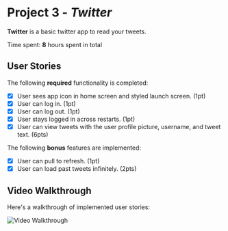 # Project 3 - *Twitter*

**Twitter** is a basic twitter app to read your tweets.

Time spent: **8** hours spent in total

## User Stories

The following **required** functionality is completed:

- [x] User sees app icon in home screen and styled launch screen. (1pt)
- [x] User can log in. (1pt)
- [x] User can log out. (1pt)
- [x] User stays logged in across restarts. (1pt)
- [x] User can view tweets with the user profile picture, username, and tweet text. (6pts)

The following **bonus** features are implemented:

- [x] User can pull to refresh. (1pt)
- [x] User can load past tweets infinitely. (2pts)

## Video Walkthrough

Here's a walkthrough of implemented user stories:

<img src='[http://i.imgur.com/link/to/your/gif/file.gif](https://github.com/nlagu012/COP4665-Twitter/blob/36b4d51fb7537ca9796c972e9b54a54a2fe174b7/Twitter1.gif)' title='Video Walkthrough' width='' alt='Video Walkthrough' />

